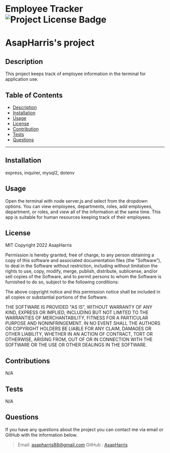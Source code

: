 # Employee Tracker  ![Project License Badge](https://img.shields.io/badge/license-MIT-brightgreen)
# AsapHarris's project

## Description
This project keeps track of employee information in the terminal for application use.


  ## Table of Contents
  * [Description](#description)
  * [Installation](#installation)
  * [Usage](#usage)
  * [License](#license)
  * [Contribution](#contribution)
  * [Tests](#tests)
  * [Questions](#questions)
  ***
    

## Installation
express, inquirer, mysql2, dotenv

## Usage
Open the terminal with node server.js and select from the dropdown options. You can view employees, departments, roles, add employees, department, or roles, and view all of the information at the same time. This app is suitable for human resources keeping track of their employees. 


## License


  MIT
  Copyright 2022 AsapHarris

  Permission is hereby granted, free of charge, to any person obtaining a copy of this software and associated 
  documentation files (the "Software"), to deal in the Software without restriction, including without limitation 
  the rights to use, copy, modify, merge, publish, distribute, sublicense, and/or sell copies of the Software, and 
  to permit persons to whom the Software is furnished to do so, subject to the following conditions:

  The above copyright notice and this permission notice shall be included in all copies or substantial portions 
  of the Software.

  THE SOFTWARE IS PROVIDED "AS IS", WITHOUT WARRANTY OF ANY KIND, EXPRESS OR IMPLIED, INCLUDING BUT NOT LIMITED 
  TO THE WARRANTIES OF MERCHANTABILITY, FITNESS FOR A PARTICULAR PURPOSE AND NONINFRINGEMENT. IN NO EVENT SHALL 
  THE AUTHORS OR COPYRIGHT HOLDERS BE LIABLE FOR ANY CLAIM, DAMAGES OR OTHER LIABILITY, WHETHER IN AN ACTION OF CONTRACT, 
  TORT OR OTHERWISE, ARISING FROM, OUT OF OR IN CONNECTION WITH THE SOFTWARE OR THE USE OR OTHER DEALINGS IN THE SOFTWARE.
  
  

## Contributions
N/A

## Tests
N/A

## Questions
If you have any questions about the project you can contact me via email or GitHub with the information below. 
>Email: asapharris88@gmail.com 
>GitHub : [AsapHarris](https://github.com/AsapHarris)
